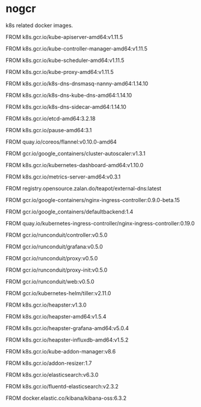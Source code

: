 # nogcr

k8s related docker images.

FROM k8s.gcr.io/kube-apiserver-amd64:v1.11.5

FROM k8s.gcr.io/kube-controller-manager-amd64:v1.11.5

FROM k8s.gcr.io/kube-scheduler-amd64:v1.11.5

FROM k8s.gcr.io/kube-proxy-amd64:v1.11.5

FROM k8s.gcr.io/k8s-dns-dnsmasq-nanny-amd64:1.14.10

FROM k8s.gcr.io/k8s-dns-kube-dns-amd64:1.14.10

FROM k8s.gcr.io/k8s-dns-sidecar-amd64:1.14.10

FROM k8s.gcr.io/etcd-amd64:3.2.18

FROM k8s.gcr.io/pause-amd64:3.1

FROM quay.io/coreos/flannel:v0.10.0-amd64

FROM gcr.io/google_containers/cluster-autoscaler:v1.3.1

FROM k8s.gcr.io/kubernetes-dashboard-amd64:v1.10.0

FROM k8s.gcr.io/metrics-server-amd64:v0.3.1

FROM registry.opensource.zalan.do/teapot/external-dns:latest

FROM gcr.io/google-containers/nginx-ingress-controller:0.9.0-beta.15

FROM gcr.io/google_containers/defaultbackend:1.4

FROM quay.io/kubernetes-ingress-controller/nginx-ingress-controller:0.19.0


FROM gcr.io/runconduit/controller:v0.5.0

FROM gcr.io/runconduit/grafana:v0.5.0

FROM gcr.io/runconduit/proxy:v0.5.0

FROM gcr.io/runconduit/proxy-init:v0.5.0

FROM gcr.io/runconduit/web:v0.5.0


FROM gcr.io/kubernetes-helm/tiller:v2.11.0

FROM k8s.gcr.io/heapster:v1.3.0

FROM k8s.gcr.io/heapster-amd64:v1.5.4

FROM k8s.gcr.io/heapster-grafana-amd64:v5.0.4

FROM k8s.gcr.io/heapster-influxdb-amd64:v1.5.2

FROM k8s.gcr.io/kube-addon-manager:v8.6

FROM k8s.gcr.io/addon-resizer:1.7


FROM k8s.gcr.io/elasticsearch:v6.3.0

FROM k8s.gcr.io/fluentd-elasticsearch:v2.3.2

FROM docker.elastic.co/kibana/kibana-oss:6.3.2
